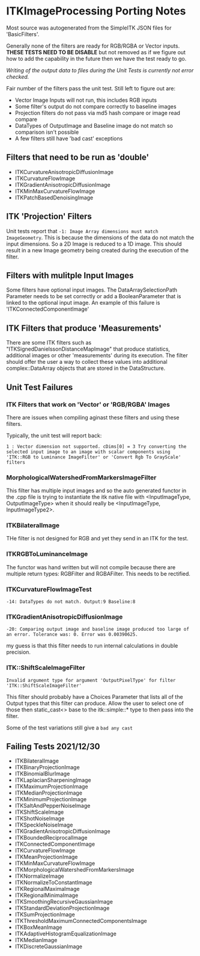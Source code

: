 # ITKImageProcessing Porting Notes #

Most source was autogenerated from the SimpleITK JSON files for 'BasicFilters'.

Generally none of the filters are ready for RGB/RGBA or Vector inputs. **THESE TESTS
NEED TO BE DISABLE** but not removed as if we figure out how to add the capability in
the future then we have the test ready to go.

*Writing of the output data to files during the Unit Tests is currently not error checked.*

Fair number of the filters pass the unit test. Still left to figure out are:

* Vector Image Inputs will not run, this includes RGB inputs
* Some filter's output do not compare correctly to baseline images
* Projection filters do not pass via md5 hash compare or image read compare
* DataTypes of OutputImage and Baseline image do not match so comparison isn't possible
* A few filters still have 'bad cast' exceptions

## Filters that need to be run as 'double' ##

* ITKCurvatureAnisotropicDiffusionImage
* ITKCurvatureFlowImage
* ITKGradientAnisotropicDiffusionImage
* ITKMinMaxCurvatureFlowImage
* ITKPatchBasedDenoisingImage

## ITK 'Projection' Filters ##

Unit tests report that ```-1: Image Array dimensions must match ImageGeometry```. This is because
the dimensions of the data do not match the input dimensions. So a 2D Image is reduced
to a 1D image. This should result in a new Image geometry being created during the
execution of the filter.

## Filters with mulitple Input Images ##

Some filters have optional input images. The DataArraySelectionPath Parameter needs
to be set correctly or add a BooleanParameter that is linked to the optional input image.
An example of this failure is 'ITKConnectedComponentImage'

## ITK Filters that produce 'Measurements' ##

There are some ITK filters such as "ITKSignedDanielssonDistanceMapImage" that produce
statistics, additional images or other 'measurements' during its execution. The filter
should offer the user a way to collect these values into additional complex::DataArray
objects that are stored in the DataStructure.

## Unit Test Failures ##

### ITK Filters that work on 'Vector' or 'RGB/RGBA' Images ###

There are issues when compiling aginast these filters and using these filters.

Typically, the unit test will report back:

```1 : Vector dimension not supported. cDims[0] = 3 Try converting the selected input image to an image with scalar components using 'ITK::RGB to Luminance ImageFilter' or 'Convert Rgb To GrayScale' filters```

### MorphologicalWatershedFromMarkersImageFilter ###
  
This filter has multiple input images and so the auto generated functor in the 
.cpp file is trying to instantiate the itk native file with <InputImageType, OutputImageType>
when it should really be <InputImageType, InputImageType2>.

### ITKBilateralImage ###

THe filter is not designed for RGB and yet they send in an ITK for the test.

### ITKRGBToLuminanceImage ###

The functor was hand written but will not compile because there are multiple return
types: RGBFilter and RGBAFilter. This needs to be rectified.

### ITKCurvatureFlowImageTest ###

```
-14: DataTypes do not match. Output:9 Baseline:8
```

### ITKGradientAnisotropicDiffusionImage ###

```
-20: Comparing output image and baseline image produced too large of an error. Tolerance was: 0. Error was 0.00390625.
```

my guess is that this filter needs to run internal calculations in double precision.

### ITK::ShiftScaleImageFilter ###

```Invalid argument type for argument 'OutputPixelType' for filter 'ITK::ShiftScaleImageFilter'```

This filter should probably have a Choices Parameter that lists all of the Output 
types that this filter can produce. Allow the user to select one of those then 
static_cast<> base to the itk::simple::* type to then pass into the filter.

Some of the test variations still give a ```bad any cast```

## Failing Tests 2021/12/30 ##

+ ITKBilateralImage 
+ ITKBinaryProjectionImage 
+ ITKBinomialBlurImage 
+ ITKLaplacianSharpeningImage 
+ ITKMaximumProjectionImage 
+ ITKMedianProjectionImage 
+ ITKMinimumProjectionImage 
+ ITKSaltAndPepperNoiseImage 
+ ITKShiftScaleImage 
+ ITKShotNoiseImage 
+ ITKSpeckleNoiseImage 
+ ITKGradientAnisotropicDiffusionImage 
+ ITKBoundedReciprocalImage 
+ ITKConnectedComponentImage 
+ ITKCurvatureFlowImage 
+ ITKMeanProjectionImage 
+ ITKMinMaxCurvatureFlowImage 
+ ITKMorphologicalWatershedFromMarkersImage 
+ ITKNormalizeImage 
+ ITKNormalizeToConstantImage 
+ ITKRegionalMaximaImage 
+ ITKRegionalMinimaImage 
+ ITKSmoothingRecursiveGaussianImage 
+ ITKStandardDeviationProjectionImage 
+ ITKSumProjectionImage 
+ ITKThresholdMaximumConnectedComponentsImage 
+ ITKBoxMeanImage 
+ ITKAdaptiveHistogramEqualizationImage 
+ ITKMedianImage 
+ ITKDiscreteGaussianImage 


